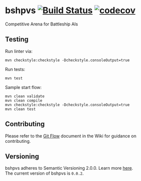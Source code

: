 # bshpvs [![Build Status](https://travis-ci.com/thomasmchen/bshpvs.svg?token=3EVMzaEnmkJ6Sm4cbJ4T&branch=master)](https://travis-ci.com/thomasmchen/bshpvs) [![codecov](https://codecov.io/gh/thomasmchen/bshpvs/branch/master/graph/badge.svg?token=BVLIUv0Yps)](https://codecov.io/gh/thomasmchen/bshpvs)
Competitive Arena for Battleship AIs

## Testing
Run linter via:
```
mvn checkstyle:checkstyle -Dcheckstyle.consoleOutput=true
```
Run tests:
```
mvn test
```
Sample start flow:
```
mvn clean validate
mvn clean compile
mvn checkstyle:checkstyle -Dcheckstyle.consoleOutput=true
mvn clean test
```

## Contributing
Please refer to the [Git Flow](https://github.com/thomasmchen/bshpvs/wiki/Git-Flow) document in the Wiki for guidance on contributing.

## Versioning
bshpvs adheres to Semantic Versioning 2.0.0. Learn more [here](https://semver.org/). <br>
The current version of bshpvs is `0.0.2`.
